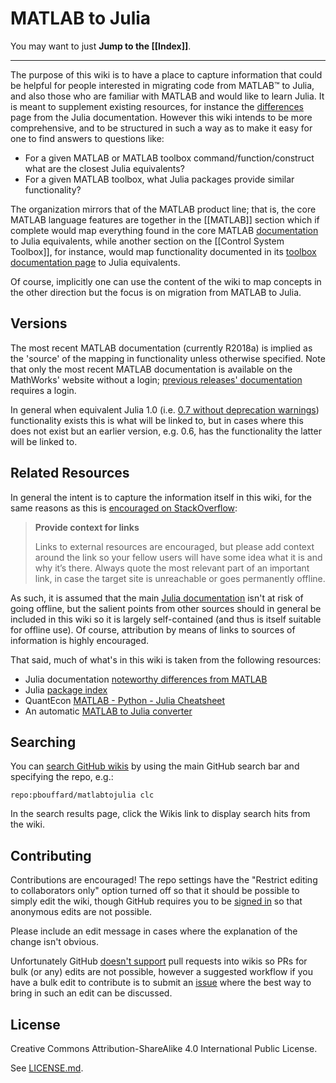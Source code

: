 # MATLAB to Julia

You may want to just **Jump to the [[Index]]**.

***

The purpose of this wiki is to have a place to capture information that could be helpful for people interested in migrating code from MATLAB™ to Julia, and also those who are familiar with MATLAB and would like to learn Julia. It is meant to supplement existing resources, for instance the [differences](https://docs.julialang.org/en/latest/manual/noteworthy-differences/#Noteworthy-differences-from-MATLAB-1) page from the Julia documentation. However this wiki intends to be more comprehensive, and to be structured in such a way as to make it easy for one to find answers to questions like:

* For a given MATLAB or MATLAB toolbox command/function/construct what are the closest Julia equivalents?
* For a given MATLAB toolbox, what Julia packages provide similar functionality?

The organization mirrors that of the MATLAB product line; that is, the core MATLAB language features are together in the [[MATLAB]] section which if complete would map everything found in the core MATLAB [documentation](https://www.mathworks.com/help/matlab/index.html) to Julia equivalents, while another section on the [[Control System Toolbox]], for instance, would map functionality documented in its [toolbox documentation page](https://www.mathworks.com/help/control/index.html) to Julia equivalents.

Of course, implicitly one can use the content of the wiki to map concepts in the other direction but the focus is on migration from MATLAB to Julia.

## Versions
The most recent MATLAB documentation (currently R2018a) is implied as the 'source' of the mapping in functionality unless otherwise specified. Note that only the most recent MATLAB documentation is available on the MathWorks' website without a login; [previous releases' documentation](https://www.mathworks.com/help/doc-archives.html) requires a login.

In general when equivalent Julia 1.0 (i.e. [0.7 without deprecation warnings](https://discourse.julialang.org/t/what-is-julia-0-7-how-does-it-relate-to-1-0/9994)) functionality exists this is what will be linked to, but in cases where this does not exist but an earlier version, e.g. 0.6, has the functionality the latter will be linked to.

## Related Resources
In general the intent is to capture the information itself in this wiki, for the same reasons as this is [encouraged on StackOverflow](https://stackoverflow.com/help/how-to-answer):

> **Provide context for links**
>
> Links to external resources are encouraged, but please add context around the link so your fellow users will have some idea what it is and why it’s there. Always quote the most relevant part of an important link, in case the target site is unreachable or goes permanently offline.

As such, it is assumed that the main [Julia documentation](https://docs.julialang.org) isn't at risk of going offline, but the salient points from other sources should in general be included in this wiki so it is largely self-contained (and thus is itself suitable for offline use). Of course, attribution by means of links to sources of information is highly encouraged.

That said, much of what's in this wiki is taken from the following resources:

* Julia documentation [noteworthy differences from MATLAB](https://docs.julialang.org/en/latest/manual/noteworthy-differences/#Noteworthy-differences-from-MATLAB-1)
* Julia [package index](https://pkg.julialang.org/)
* QuantEcon [MATLAB - Python - Julia Cheatsheet](https://cheatsheets.quantecon.org/)
* An automatic [MATLAB to Julia converter](http://sciencecow.mit.edu/matlab-to-julia/)

## Searching
You can [search GitHub wikis](https://blog.github.com/2016-08-08-search-wiki-pages/) by using the main GitHub search bar and specifying the repo, e.g.:

`repo:pbouffard/matlabtojulia clc`

In the search results page, click the Wikis link to display search hits from the wiki.

## Contributing
Contributions are encouraged! The repo settings have the "Restrict editing to collaborators only" option turned off so that it should be possible to simply edit the wiki, though GitHub requires you to be [signed in](https://github.com/login?return_to=%2Fpbouffard%2Fmatlabtojulia%2Fwiki) so that anonymous edits are not possible. 

Please include an edit message in cases where the explanation of the change isn't obvious.

Unfortunately GitHub [doesn't support](https://github.com/gollum/gollum/issues/265) pull requests into wikis so PRs for bulk (or any) edits are not possible, however a suggested workflow if you have a bulk edit to contribute is to submit an [issue](https://github.com/pbouffard/matlabtojulia/issues) where the best way to bring in such an edit can be discussed.

## License
Creative Commons Attribution-ShareAlike 4.0 International Public License.

See [LICENSE.md](https://github.com/pbouffard/matlabtojulia/blob/master/LICENSE.md).
